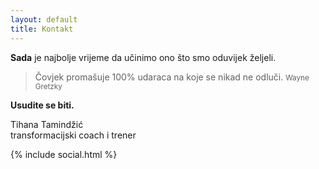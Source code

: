 ```yaml
---
layout: default
title: Kontakt
---
```


**Sada** je najbolje vrijeme da učinimo ono što smo oduvijek željeli.

> Čovjek promašuje 100% udaraca na koje se nikad ne odluči. <small>Wayne Gretzky</small>

**Usudite se biti.**

Tihana Tamindžić<br>
transformacijski coach i trener

{% include social.html %}
